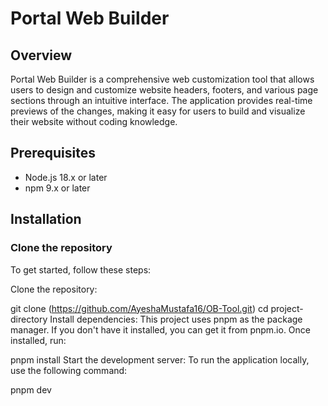# Portal Web Builder

## Overview
Portal Web Builder is a comprehensive web customization tool that allows users to design and customize website headers, footers, and various page sections through an intuitive interface. The application provides real-time previews of the changes, making it easy for users to build and visualize their website without coding knowledge.

## Prerequisites
- Node.js 18.x or later
- npm 9.x or later

## Installation

### Clone the repository
To get started, follow these steps:

Clone the repository:

git clone (https://github.com/AyeshaMustafa16/OB-Tool.git)
cd project-directory
Install dependencies: This project uses pnpm as the package manager. If you don't have it installed, you can get it from pnpm.io. Once installed, run:

pnpm install
Start the development server: To run the application locally, use the following command:

pnpm dev
